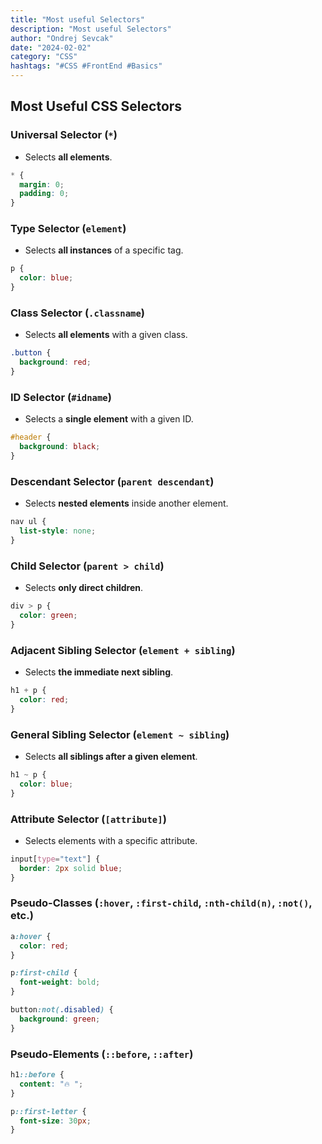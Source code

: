 ```yaml
---
title: "Most useful Selectors"
description: "Most useful Selectors"
author: "Ondrej Sevcak"
date: "2024-02-02"
category: "CSS"
hashtags: "#CSS #FrontEnd #Basics"
---
```



## Most Useful CSS Selectors

###  Universal Selector (`*`)
- Selects **all elements**.

```css
* {
  margin: 0;
  padding: 0;
}
```

### Type Selector (`element`)
- Selects **all instances** of a specific tag.

```css
p {
  color: blue;
}
```

###  Class Selector (`.classname`)
- Selects **all elements** with a given class.

```css
.button {
  background: red;
}
```

### ID Selector (`#idname`)
- Selects a **single element** with a given ID.

```css
#header {
  background: black;
}
```

### Descendant Selector (`parent descendant`)
- Selects **nested elements** inside another element.

```css
nav ul {
  list-style: none;
}
```

### Child Selector (`parent > child`)
- Selects **only direct children**.

```css
div > p {
  color: green;
}
```

### Adjacent Sibling Selector (`element + sibling`)
- Selects **the immediate next sibling**.

```css
h1 + p {
  color: red;
}
```

###  General Sibling Selector (`element ~ sibling`)
- Selects **all siblings after a given element**.

```css
h1 ~ p {
  color: blue;
}
```

### Attribute Selector (`[attribute]`)
- Selects elements with a specific attribute.


```css
input[type="text"] {
  border: 2px solid blue;
}
```

### Pseudo-Classes (`:hover`, `:first-child`, `:nth-child(n)`, `:not()`, etc.)

```css
a:hover {
  color: red;
}
```
```css
p:first-child {
  font-weight: bold;
}
```
```css
button:not(.disabled) {
  background: green;
}
```

###  Pseudo-Elements (`::before`, `::after`)

```css
h1::before {
  content: "🔥 ";
}
```
```css
p::first-letter {
  font-size: 30px;
}
```


